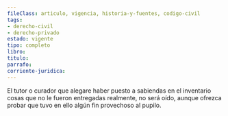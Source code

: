 ```yaml
---
fileClass: articulo, vigencia, historia-y-fuentes, codigo-civil
tags:
- derecho-civil
- derecho-privado
estado: vigente
tipo: completo
libro:
titulo:
parrafo:
corriente-juridica:
---
```

El tutor o curador que alegare haber puesto a sabiendas en el inventario cosas que no le fueron entregadas realmente, no será oído, aunque ofrezca probar que tuvo en ello algún fin provechoso al pupilo.